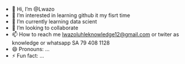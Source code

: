 - 👋 Hi, I’m @Lwazo
- 👀 I’m interested in learning github it my fisrt time 
- 🌱 I’m currently learning data scient
- 💞️ I’m looking to collaborate
- 📫 How to reach me lwazoluhleknowledge12@gmail.com or twiter as knowledge or whatsapp SA 79 408 1128
- 😄 Pronouns: ...
- ⚡ Fun fact: ...

<!---
Lwazo/Lwazo is a ✨ special ✨ repository because its `README.md` (this file) appears on your GitHub profile.
You can click the Preview link to take a look at your changes.
--->

